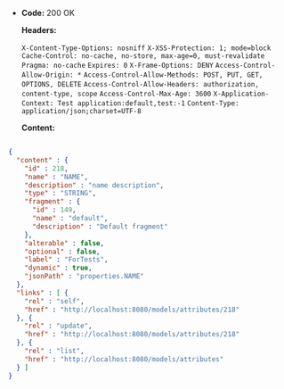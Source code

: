 * **Code:** 200 OK

  **Headers:**

  `X-Content-Type-Options: nosniff`
  `X-XSS-Protection: 1; mode=block`
  `Cache-Control: no-cache, no-store, max-age=0, must-revalidate`
  `Pragma: no-cache`
  `Expires: 0`
  `X-Frame-Options: DENY`
  `Access-Control-Allow-Origin: *`
  `Access-Control-Allow-Methods: POST, PUT, GET, OPTIONS, DELETE`
  `Access-Control-Allow-Headers: authorization, content-type, scope`
  `Access-Control-Max-Age: 3600`
  `X-Application-Context: Test application:default,test:-1`
  `Content-Type: application/json;charset=UTF-8`

  **Content:**

```json

{
  "content" : {
    "id" : 218,
    "name" : "NAME",
    "description" : "name description",
    "type" : "STRING",
    "fragment" : {
      "id" : 149,
      "name" : "default",
      "description" : "Default fragment"
    },
    "alterable" : false,
    "optional" : false,
    "label" : "ForTests",
    "dynamic" : true,
    "jsonPath" : "properties.NAME"
  },
  "links" : [ {
    "rel" : "self",
    "href" : "http://localhost:8080/models/attributes/218"
  }, {
    "rel" : "update",
    "href" : "http://localhost:8080/models/attributes/218"
  }, {
    "rel" : "list",
    "href" : "http://localhost:8080/models/attributes"
  } ]
}
```
